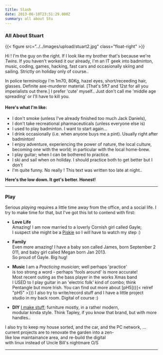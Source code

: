 ```yaml
---
title: Slash
date: 2013-06-10T23:51:29.000Z
summary: all about Stu
---
```

### All About Stuart

{{< figure src="../../images/upload/stuart2.jpg" class="float-right" >}}

Hi ! I'm the guy on the right. If I look like my brother that's
because we're *Twins*. If you haven't worked it our already, I'm an
IT geek into badminton, music, coding, games, hacking, fast cars and
occasionally skiing and sailing. Strictly on holiday only of course..

In police terminology I'm 1m70, 80Kg, hazel eyes, short/receeding hair,
glasses. Definite axe-murderer material. [That\'s 5ft7 and 12st for all
you imperialists out there.] I prefer 'cute' myself.. Just don't
call me 'middle age spreading' or I'll have to kill you.

<div class="float-clear"/>

#### Here's what I'm like:

-   I don't smoke (unless I've already finished too much Jack
    Daniels),
-   I don't take recreational pharmaceuticals (unless everyone else is)
-   I used to play badminton. I want to start again...
-   I drink occasionally (i.e. when anyone buys me a pint). Usually
    right after badminton!
-   I enjoy adventure, experiencing the power of nature, the local
    culture, becoming one with the world; in particular with the local home-brew.
-   I play guitar; when I can be bothered to practice.
-   I ski and sail when on holiday. I should practice both to get better but I don't
-   I'm quite funny. No really ! This text was written too late at night..

**Here's the low down. It get's better. Honest!**

------------------------------------------------------------------------

### Play

Serious *playing* requires a little time away from the office, and a
social life. I try to make time for that, but I've got this lot to
contend with first:

-   **Love Life**
    Amazing! I am now married to a loverly Cornish girl called Gayle;
    I suspect she might be a [Piskie](http://www.mysteriousbritain.co.uk/folklore/piskies.html)
    so I will have to watch my step :)

-   **Family**
    Even more amazing! I have a baby son called James, born September 2011,
    and baby girl called Megan born Jan 2013.  So proud of Gayle. Big hug!

-   **Music**
    I am a *Practicing musician*; well perhaps 'practice'
    is too strong a word - perhaps 'fools around' is more accurate!
    Most recent outing as the bass player in the works Xmas band
    I USED to I play guitar in an 'electric folk' kind of combo; think
    Pentangle but more Irish. You can find out more about [pH5]({{< relref "pH5" >}})
    I also try to write/record stuff and I have a little project
    studio in my back room. Digital of course :)

-   **DIY**
    [I make stuff](../../images/upload/furniture.jpg); furniture mostly, in a rather modern,
    modular kinda style. Think Tapley, if you know that brand, but with more handles..

I also try to keep my house sorted, and the car, and the PC network, ...
current projects are to renovate the garden into a zen-like low maintainance area,
and re-build the digital with linux instead of Uncle Bill's nightmare O/S

------------------------------------------------------------------------
